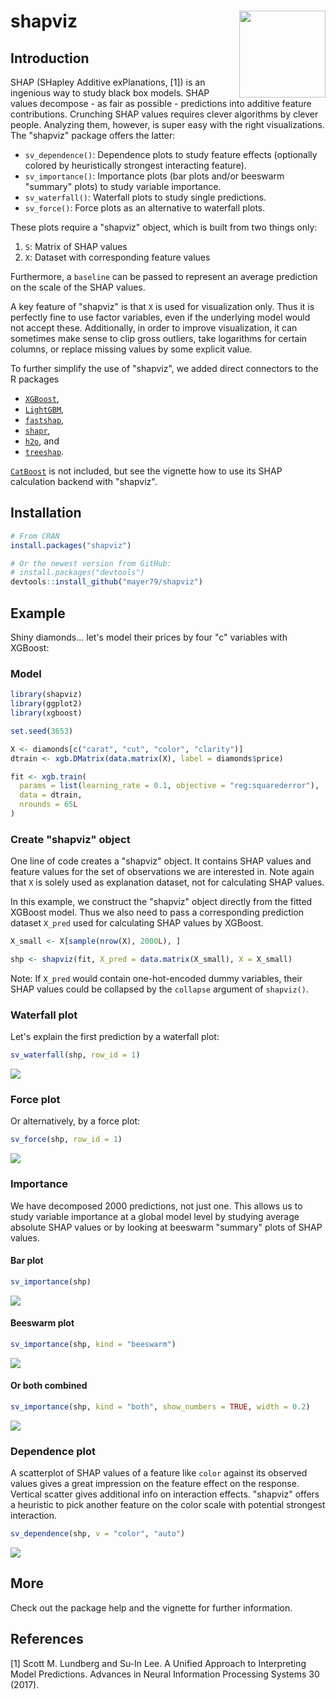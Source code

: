 # shapviz <a href='https://github.com/mayer79/shapviz'><img src='man/figures/logo.png' align="right" height="138.5" /></a>

## Introduction

SHAP (SHapley Additive exPlanations, [1]) is an ingenious way to study black box models. SHAP values decompose - as fair as possible - predictions into additive feature contributions. Crunching SHAP values requires clever algorithms by clever people. Analyzing them, however, is super easy with the right visualizations. The "shapviz" package offers the latter: 

- `sv_dependence()`: Dependence plots to study feature effects (optionally colored by heuristically strongest interacting feature).
- `sv_importance()`: Importance plots (bar plots and/or beeswarm "summary" plots) to study variable importance.
- `sv_waterfall()`: Waterfall plots to study single predictions.
- `sv_force()`: Force plots as an alternative to waterfall plots.

These plots require a "shapviz" object, which is built from two things only:

1. `S`: Matrix of SHAP values
2. `X`: Dataset with corresponding feature values

Furthermore, a `baseline` can be passed to represent an average prediction on the scale of the SHAP values.

A key feature of "shapviz" is that `X` is used for visualization only. Thus it is perfectly fine to use factor variables, even if the underlying model would not accept these.
Additionally, in order to improve visualization, it can sometimes make sense to clip gross outliers, take logarithms for certain columns, or replace missing values by some explicit value.

To further simplify the use of "shapviz", we added direct connectors to the R packages

- [`XGBoost`](https://CRAN.R-project.org/package=xgboost),
- [`LightGBM`](https://CRAN.R-project.org/package=lightgbm),
- [`fastshap`](https://CRAN.R-project.org/package=fastshap),
- [`shapr`](https://CRAN.R-project.org/package=shapr), 
- [`h2o`](https://CRAN.R-project.org/package=h2o), and
- [`treeshap`](https://github.com/ModelOriented/treeshap).

[`CatBoost`](https://github.com/catboost) is not included, but see the vignette how to use its SHAP calculation backend with "shapviz".

## Installation

``` r
# From CRAN
install.packages("shapviz")

# Or the newest version from GitHub:
# install.packages("devtools")
devtools::install_github("mayer79/shapviz")
```

## Example

Shiny diamonds... let's model their prices by four "c" variables with XGBoost:

### Model

```r
library(shapviz)
library(ggplot2)
library(xgboost)

set.seed(3653)

X <- diamonds[c("carat", "cut", "color", "clarity")]
dtrain <- xgb.DMatrix(data.matrix(X), label = diamonds$price)

fit <- xgb.train(
  params = list(learning_rate = 0.1, objective = "reg:squarederror"), 
  data = dtrain,
  nrounds = 65L
)
```

### Create "shapviz" object

One line of code creates a "shapviz" object. It contains SHAP values and feature values for the set of observations we are interested in. Note again that `X` is solely used as explanation dataset, not for calculating SHAP values. 

In this example, we construct the "shapviz" object directly from the fitted XGBoost model. Thus we also need to pass a corresponding prediction dataset `X_pred` used for calculating SHAP values by XGBoost.

``` r
X_small <- X[sample(nrow(X), 2000L), ]

shp <- shapviz(fit, X_pred = data.matrix(X_small), X = X_small)
```

Note: If `X_pred` would contain one-hot-encoded dummy variables, their SHAP values could be collapsed by the `collapse` argument of `shapviz()`.

### Waterfall plot

Let's explain the first prediction by a waterfall plot:

``` r
sv_waterfall(shp, row_id = 1)
```

![](man/figures/README-waterfall.svg)

### Force plot

Or alternatively, by a force plot:

``` r
sv_force(shp, row_id = 1)
```

![](man/figures/README-force.svg)

### Importance

We have decomposed 2000 predictions, not just one. This allows us to study variable importance at a global model level by studying average absolute SHAP values or by looking at beeswarm "summary" plots of SHAP values.

#### Bar plot

``` r
sv_importance(shp)
```

![](man/figures/README-imp1.svg)

#### Beeswarm plot

``` r
sv_importance(shp, kind = "beeswarm")
```

![](man/figures/README-imp2.png)

#### Or both combined

``` r
sv_importance(shp, kind = "both", show_numbers = TRUE, width = 0.2)
```
![](man/figures/README-imp3.png)

### Dependence plot

A scatterplot of SHAP values of a feature like `color` against its observed values gives a great impression on the feature effect on the response. Vertical scatter gives additional info on interaction effects. "shapviz" offers a heuristic to pick another feature on the color scale with potential strongest interaction.

``` r
sv_dependence(shp, v = "color", "auto")
```

![](man/figures/README-dep.png)

## More

Check out the package help and the vignette for further information.

## References

[1] Scott M. Lundberg and Su-In Lee. A Unified Approach to Interpreting Model Predictions. Advances in Neural Information Processing Systems 30 (2017).
